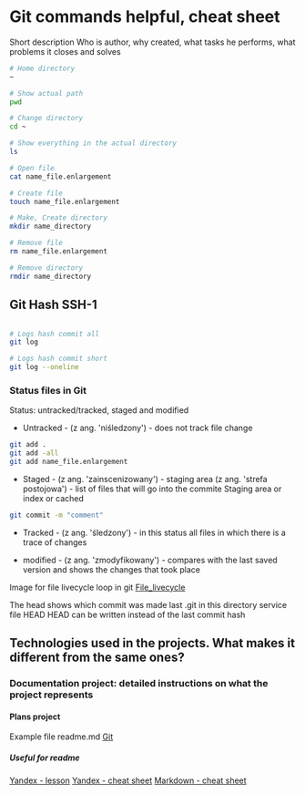 # Git commands helpful, cheat sheet


Short description
Who is author, why created, what tasks he performs, what problems it closes and solves

```bash
# Home directory
~

# Show actual path
pwd 

# Change directory
cd ~

# Show everything in the actual directory
ls 

# Open file
cat name_file.enlargement

# Create file 
touch name_file.enlargement

# Make, Create directory
mkdir name_directory

# Remove file
rm name_file.enlargement

# Remove directory
rmdir name_directory
```

## Git Hash SSH-1

```bash

# Logs hash commit all 
git log

# Logs hash commit short 
git log --oneline
```

### Status files in Git

Status: untracked/tracked, staged and modified 

- Untracked - (z ang. 'niśledzony') - does not track file change

```bash
git add .
git add -all
git add name_file.enlargement
```

- Staged - (z ang. 'zainscenizowany') - staging area (z ang. 'strefa postojowa') - list of files that will go into the commite
Staging area or index or cached 

```bash
git commit -m "comment"
```

- Tracked - (z ang. 'śledzony') - in this status all files in which there is a trace of changes

- modified - (z ang. 'zmodyfikowany') - compares with the last saved version and shows the changes that took place

Image for file livecycle loop in git [File_livecycle](https://pictures.s3.yandex.net/resources/M2_T5_1686651284.png)




The head shows which commit was made last
.git in this directory service file HEAD
HEAD can be written instead of the last commit hash

## Technologies used in the projects. What makes it different from the same ones?

### Documentation project: detailed instructions on what the project represents

#### Plans project 

Example file readme.md [Git](https://github.com/git/git/blob/master/README.md) 

##### Useful for readme
[Yandex - lesson](https://practicum.yandex.ru/trainer/git-basics/lesson/c6b9607c-e8bc-4446-89f9-c74522c3492f/)
[Yandex - cheat sheet](https://gist.github.com/fomvasss/8dd8cd7f88c67a4e3727f9d39224a84c)
[Markdown - cheat sheet](https://www.markdownguide.org/cheat-sheet/)

